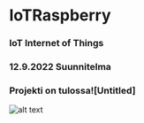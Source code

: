 # IoTRaspberry
### IoT Internet of Things
### 12.9.2022 Suunnitelma
### Projekti on tulossa![Untitled]
![alt text](https://user-images.githubusercontent.com/113332647/189599208-ddef9db7-ffe7-4479-b46c-4af63731b899.jpg)

